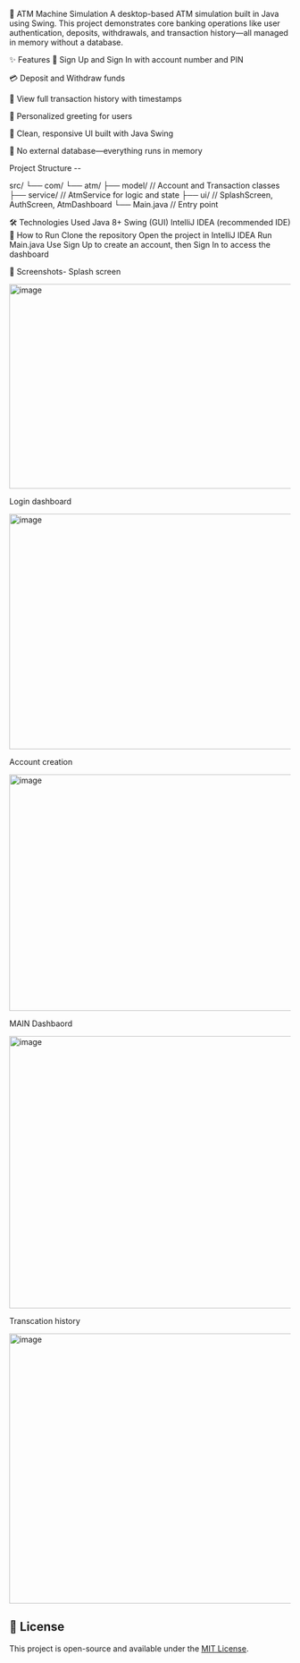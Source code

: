 🏦 ATM Machine Simulation
A desktop-based ATM simulation built in Java using Swing. This project demonstrates core banking operations like user authentication, deposits, withdrawals, and transaction history—all managed in memory without a database.

✨ Features
🔐 Sign Up and Sign In with account number and PIN

💳 Deposit and Withdraw funds

🧾 View full transaction history with timestamps

💖 Personalized greeting for users

🎨 Clean, responsive UI built with Java Swing

🚫 No external database—everything runs in memory

Project Structure -- 

src/
└── com/
    └── atm/
        ├── model/         // Account and Transaction classes
        ├── service/       // AtmService for logic and state
        ├── ui/            // SplashScreen, AuthScreen, AtmDashboard
        └── Main.java      // Entry point

  🛠 Technologies Used
Java 8+
Swing (GUI)
IntelliJ IDEA (recommended IDE)
🚀 How to Run
Clone the repository
Open the project in IntelliJ IDEA
Run Main.java
Use Sign Up to create an account, then Sign In to access the dashboard

📸 Screenshots-
Splash screen


<img width="552" height="366" alt="image" src="https://github.com/user-attachments/assets/1ddd6390-4b38-4a7a-bf9f-6e0ba0f0952b" />


Login dashboard 


<img width="543" height="421" alt="image" src="https://github.com/user-attachments/assets/dd072abc-ca81-42c9-b7cd-8cf0a9bc7a04" />


Account creation


<img width="548" height="423" alt="image" src="https://github.com/user-attachments/assets/71ae0974-28b4-4d9d-a996-102f7b0f009b" />


MAIN Dashbaord


<img width="601" height="487" alt="image" src="https://github.com/user-attachments/assets/4fdd1010-4087-47fe-b60f-7d9a2a5f3fa2" />



Transcation history 


<img width="600" height="483" alt="image" src="https://github.com/user-attachments/assets/680f4fe6-466d-436f-8ab8-f1ec2aa5a4e4" />





















## 📄 License
This project is open-source and available under the [MIT License](LICENSE).

